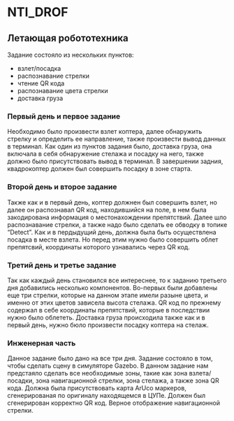 # NTI_DROF
## Летающая робототехника
Задание состояло из нескольких пунктов:
- взлет/посадка
- распознавание стрелки
- чтение QR кода
- распознавание цвета стрелки
- доставка груза
### Первый день и первое задание
Необходимо было произвести взлет коптера, далее обнаружить стрелку и определить ее направление, также произвести вывод данных в терминал. Как один из пунктов задания было, доставка груза, она включала в себя обнаружение стелажа и посадку на него, также должно было присутствовать вывод в терминал. В завершении задния, квадрокоптер должен был совершить посадку в зоне старта.
### Второй день и второе задание
Также как и в первый день, коптер должнен был совершить взлет, но далее он распознавал QR код, находившийся на поле, в нем была закодирована информация о местонахождении препятствий. Далее шло распознавание стрелки, а также надо было сделать ее обводку в топике “Detect”. Как и в пердыдущий день, должна была быть осуществлена посадка в месте взлета. Но перед этим нужно было совершить облет препятсвий, координаты которого узнавались через QR код.
### Третий день и третье задание
Так как каждый день становился все интереснее, то к заданию третьего дня добавились несколько компонентов. Во-первых были добавлены еще три стрелки, которые на данном этапе имели разыне цвета, и именно от этих цветов зависела высота стелажа. QR код по прежнему содержал в себе координаты препятствий, которые в последствии нужно было облететь. Доставка груза происходила также как и в первый день, нужно бюло произвести посадку коптера на стелаж.
### Инженерная часть
Данное задание было дано на все три дня. Задание состояло в том, чтобы сделать сцену в симуляторе Gazebo. В данном задание нам предстаяло сделать все необходимые зоны, такие как зона взлета/посадки, зона навигационной стрелки, зона стелажа, а также зона QR кода. Должна была присутствовать карта ArUco маркеров, сгенерированая по оригиналу находящемся в ЦУПе. Должен был сгенерирован корректно QR код. Верное отображение навигационной стрелки.
